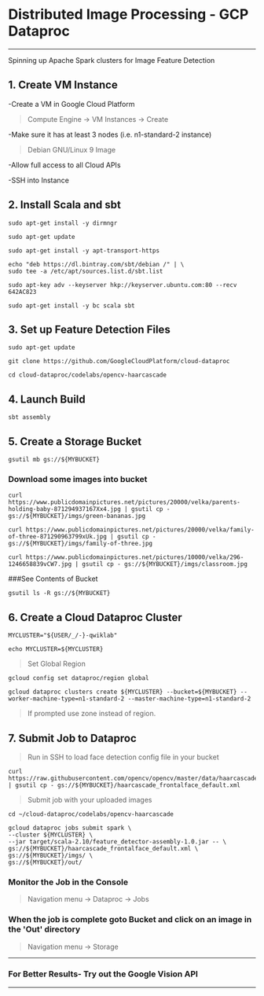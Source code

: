 # Distributed Image Processing - GCP Dataproc
---
Spinning up Apache Spark clusters for Image Feature Detection
## 1. Create VM Instance

-Create a VM in Google Cloud Platform

> Compute Engine -> VM Instances -> Create

-Make sure it has at least 3 nodes (i.e. n1-standard-2 instance)

> Debian GNU/Linux 9 Image

-Allow full access to all Cloud APIs

-SSH into Instance

## 2. Install Scala and sbt

```
sudo apt-get install -y dirmngr
```
```
sudo apt-get update
```
```
sudo apt-get install -y apt-transport-https
```

```
echo "deb https://dl.bintray.com/sbt/debian /" | \
sudo tee -a /etc/apt/sources.list.d/sbt.list
```

```
sudo apt-key adv --keyserver hkp://keyserver.ubuntu.com:80 --recv 642AC823

```


```
sudo apt-get install -y bc scala sbt
```
## 3. Set up Feature Detection Files

```
sudo apt-get update
```


```
git clone https://github.com/GoogleCloudPlatform/cloud-dataproc
```



```
cd cloud-dataproc/codelabs/opencv-haarcascade
```

## 4. Launch Build


```
sbt assembly
```
## 5. Create a Storage Bucket

```
gsutil mb gs://${MYBUCKET}
```
### Download some images into bucket


```
curl https://www.publicdomainpictures.net/pictures/20000/velka/parents-holding-baby-871294937167Xx4.jpg | gsutil cp - gs://${MYBUCKET}/imgs/green-bananas.jpg
```

```
curl https://www.publicdomainpictures.net/pictures/20000/velka/family-of-three-871290963799xUk.jpg | gsutil cp - gs://${MYBUCKET}/imgs/family-of-three.jpg
```

```
curl https://www.publicdomainpictures.net/pictures/10000/velka/296-1246658839vCW7.jpg | gsutil cp - gs://${MYBUCKET}/imgs/classroom.jpg
```

###See Contents of Bucket
```
gsutil ls -R gs://${MYBUCKET}
```
## 6. Create a Cloud Dataproc Cluster


```
MYCLUSTER="${USER/_/-}-qwiklab"
```

```
echo MYCLUSTER=${MYCLUSTER}
```

>Set Global Region

```
gcloud config set dataproc/region global
```


```
gcloud dataproc clusters create ${MYCLUSTER} --bucket=${MYBUCKET} --worker-machine-type=n1-standard-2 --master-machine-type=n1-standard-2   
```

>If prompted use zone instead of region.
## 7. Submit Job to Dataproc

>Run in SSH to load face detection config file in your bucket


```
curl https://raw.githubusercontent.com/opencv/opencv/master/data/haarcascades/haarcascade_frontalface_default.xml | gsutil cp - gs://${MYBUCKET}/haarcascade_frontalface_default.xml
```

>Submit job with your uploaded images


```
cd ~/cloud-dataproc/codelabs/opencv-haarcascade
```



```
gcloud dataproc jobs submit spark \
--cluster ${MYCLUSTER} \
--jar target/scala-2.10/feature_detector-assembly-1.0.jar -- \
gs://${MYBUCKET}/haarcascade_frontalface_default.xml \
gs://${MYBUCKET}/imgs/ \
gs://${MYBUCKET}/out/
```

### Monitor the Job in the Console
> Navigation menu -> Dataproc -> Jobs

### When the job is complete goto Bucket and click on an image in the 'Out' directory

> Navigation menu -> Storage


---


### For Better Results- Try out the Google Vision API

---







































